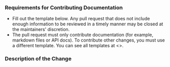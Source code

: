 ### Requirements for Contributing Documentation

* Fill out the template below. Any pull request that does not include enough information to be reviewed in a timely manner may be closed at the maintainers' discretion.
* The pull request must only contribute documentation (for example, markdown files or API docs). To contribute other changes, you must use a different template. You can see all templates at <>.

### Description of the Change

<!--

We must be able to understand the purpose of your change from this description. If we can't get a good idea of the benefits of the change from the description here, the pull request may be closed at the maintainers' discretion.

-->

<!--

### Release Notes

Please describe the changes in a single line that explains this improvement in
terms that a user can understand. 

If this change is not user-facing or notable enough to be included in release notes
you may use the strings "Not applicable" or "N/A" here.

Examples:

- The GitHub package now allows you to add co-authors to commits.
- Fixed an issue where multiple cursors did not work in a file with a single line.
- Increased the performance of searching and replacing across a whole project.

-->
